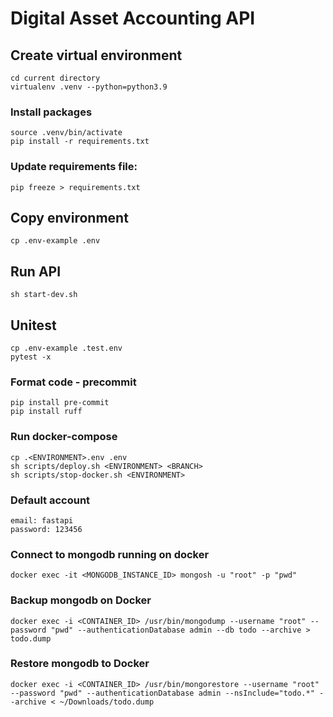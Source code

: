 # Digital Asset Accounting API

## Create virtual environment
```
cd current directory
virtualenv .venv --python=python3.9
```
### Install packages
```
source .venv/bin/activate
pip install -r requirements.txt
```
### Update requirements file:
```
pip freeze > requirements.txt

```

## Copy environment
```
cp .env-example .env
```

## Run API
```
sh start-dev.sh
```

## Unitest
```
cp .env-example .test.env
pytest -x
```

### Format code - precommit
```
pip install pre-commit
pip install ruff
```

### Run docker-compose
```
cp .<ENVIRONMENT>.env .env
sh scripts/deploy.sh <ENVIRONMENT> <BRANCH>
sh scripts/stop-docker.sh <ENVIRONMENT>
```

### Default account
```
email: fastapi
password: 123456
```

### Connect to mongodb running on docker
```
docker exec -it <MONGODB_INSTANCE_ID> mongosh -u "root" -p "pwd"
```

### Backup mongodb on Docker
```
docker exec -i <CONTAINER_ID> /usr/bin/mongodump --username "root" --password "pwd" --authenticationDatabase admin --db todo --archive > todo.dump
```

### Restore mongodb to Docker
```
docker exec -i <CONTAINER_ID> /usr/bin/mongorestore --username "root" --password "pwd" --authenticationDatabase admin --nsInclude="todo.*" --archive < ~/Downloads/todo.dump
```
